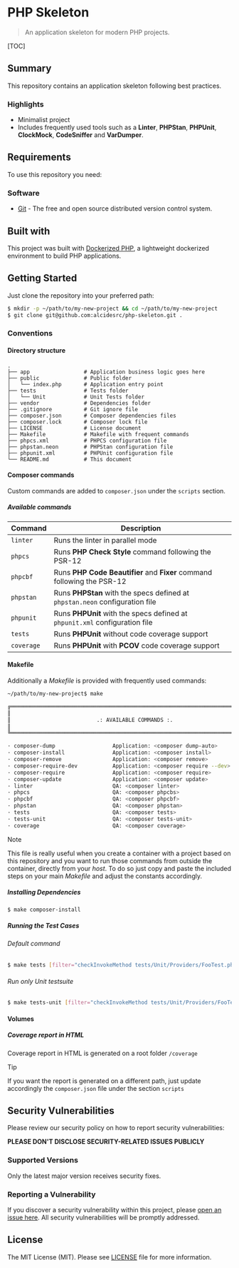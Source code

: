 # PHP Skeleton


> An application skeleton for modern PHP projects. 


[TOC]


## Summary

This repository contains an application skeleton following best practices.


### Highlights

- Minimalist project 
- Includes frequently used tools such as a **Linter**, **PHPStan**, **PHPUnit**, **ClockMock**, **CodeSniffer** and **VarDumper**.


## Requirements

To use this repository you need:

### Software

- [Git](https://git-scm.com/) - The free and open source distributed version control system.

## Built with

This project was built with [Dockerized PHP](https://github.com/alcidesrc/dockerized-php), a lightweight dockerized environment to build PHP applications. 


## Getting Started

Just clone the repository into your preferred path:

```bash
$ mkdir -p ~/path/to/my-new-project && cd ~/path/to/my-new-project
$ git clone git@github.com:alcidesrc/php-skeleton.git .
```

### Conventions

#### Directory structure

```text
.
├── app                 # Application business logic goes here
├── public              # Public folder
│   └── index.php       # Application entry point
├── tests               # Tests folder
│   └── Unit            # Unit Tests folder
├── vendor              # Dependencies folder
├── .gitignore          # Git ignore file
├── composer.json       # Composer dependencies files
├── composer.lock       # Composer lock file
├── LICENSE             # License document
├── Makefile            # Makefile with frequent commands
├── phpcs.xml           # PHPCS configuration file
├── phpstan.neon        # PHPStan configuration file
├── phpunit.xml         # PHPUnit configuration file
└── README.md           # This document
```

#### Composer commands

Custom commands are added to `composer.json` under the `scripts` section.

##### Available commands

| Command    | Description                                                  |
| ---------- | ------------------------------------------------------------ |
| `linter`   | Runs the linter in parallel mode                             |
| `phpcs`    | Runs **PHP Check Style** command following the PSR-12        |
| `phpcbf`   | Runs **PHP Code Beautifier** and **Fixer** command following the PSR-12 |
| `phpstan`  | Runs **PHPStan** with the specs defined at `phpstan.neon` configuration file |
| `phpunit`  | Runs **PHPUnit** with the specs defined at `phpunit.xml` configuration file |
| `tests`    | Runs **PHPUnit** without code coverage support               |
| `coverage` | Runs **PHPUnit** with **PCOV** code coverage support         |

#### Makefile

Additionally a *Makefile* is provided with frequently used commands:

```bash
~/path/to/my-new-project$ make

╔══════════════════════════════════════════════════════════════════════════════╗
║                                                                              ║
║                           .: AVAILABLE COMMANDS :.                           ║
║                                                                              ║
╚══════════════════════════════════════════════════════════════════════════════╝

· composer-dump                  Application: <composer dump-auto>
· composer-install               Application: <composer install>
· composer-remove                Application: <composer remove>
· composer-require-dev           Application: <composer require --dev>
· composer-require               Application: <composer require>
· composer-update                Application: <composer update>
· linter                         QA: <composer linter>
· phpcs                          QA: <composer phpcbs>
· phpcbf                         QA: <composer phpcbf>
· phpstan                        QA: <composer phpstan>
· tests                          QA: <composer tests>
· tests-unit                     QA: <composer tests-unit>
· coverage                       QA: <composer coverage>
```

> [!NOTE]
>
> This file is really useful when you create a container with a project based on this repository and you want to run those commands from outside the container, directly from your *host*. To do so just copy and paste the included steps on your main *Makefile* and adjust the constants accordingly.

##### Installing Dependencies

```bash
$ make composer-install
```

##### Running the Test Cases

###### Default command

```bash
$ make tests [filter="checkInvokeMethod tests/Unit/Providers/FooTest.php"]
```

###### Run only Unit testsuite

```bash
$ make tests-unit [filter="checkInvokeMethod tests/Unit/Providers/FooTest.php"]
```

#### Volumes

##### Coverage report in HTML

Coverage report in HTML is generated on a root folder `/coverage`

> [!TIP]
>
> If you want the report is generated on a different path, just update accordingly the `composer.json` file under the section `scripts`  


## Security Vulnerabilities

Please review our security policy on how to report security vulnerabilities:

**PLEASE DON'T DISCLOSE SECURITY-RELATED ISSUES PUBLICLY**

### Supported Versions

Only the latest major version receives security fixes.

### Reporting a Vulnerability

If you discover a security vulnerability within this project, please [open an issue here](https://github.com/alcidesrc/php-skeleton/issues). All security vulnerabilities will be promptly addressed.

## License

The MIT License (MIT). Please see [LICENSE](./LICENSE) file for more information.
